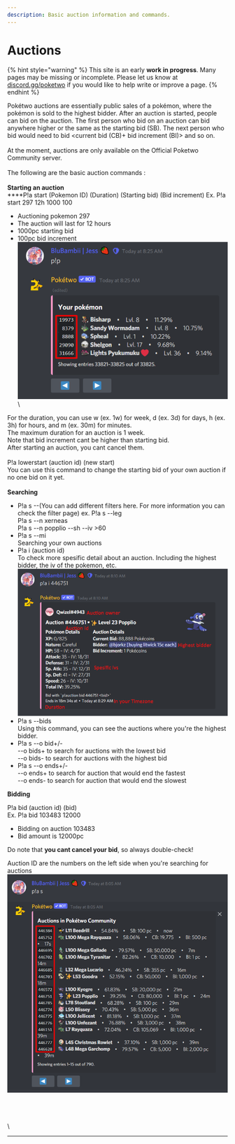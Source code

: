 ```yaml
---
description: Basic auction information and commands.
---
```


# Auctions

{% hint style="warning" %}
This site is an early **work in progress**. Many pages may be missing or incomplete. Please let us know at [discord.gg/poketwo](https://discord.gg/poketwo) if you would like to help write or improve a page.
{% endhint %}

Pokétwo auctions are essentially public sales of a pokémon, where the pokémon is sold to the highest bidder. After an auction is started, people can bid on the auction. The first person who bid on an auction can bid anywhere higher or the same as the starting bid (SB). The next person who bid would need to bid \<current bid (CB)+ bid increment (BI)> and so on.\
\
At the moment, auctions are only available on the Official Poketwo Community server.  \
\
The following are the basic auction commands :\
\
**Starting an auction**\
****P!a start (Pokemon ID) (Duration) (Starting bid) (Bid increment) Ex. P!a start 297 12h 1000 100

* Auctioning pokemon 297
* The auction will last for 12 hours
* 1000pc starting bid
* 100pc bid increment\
  ![](<../.gitbook/assets/image (30).png>)\
  \


For the duration, you can use w (ex. 1w) for week, d (ex. 3d) for days, h (ex. 3h) for hours, and m (ex. 30m) for minutes.\
The maximum duration for an auction is 1 week.\
Note that bid increment cant be higher than starting bid.\
After starting an auction, you cant cancel them.\
\
P!a lowerstart (auction id) (new start)\
You can use this command to change the starting bid of your own auction if no one bid on it yet.\
\
**Searching**

* P!a s --(You can add different filters here. For more information you can check the filter page) ex. P!a s --leg \
  &#x20;     P!a s --n xerneas \
  &#x20;     P!a s --n popplio --sh --iv >60
* P!a s --mi \
  Searching your own auctions
* P!a i (auction id) \
  To check more spesific detail about an auction. Including the highest bidder, the iv of the pokemon, etc. \
  ![](<../.gitbook/assets/image (34).png>)
* P!a s --bids\
  Using this command, you can see the auctions where you're the highest bidder.
* P!a s --o bid+/-\
  \--o bids+ to search for auctions with the lowest bid\
  \--o bids- to search for auctions with the highest bid
* P!a s --o ends+/-\
  \--o ends+ to search for auction that would end the fastest\
  \--o ends- to search for auction that would end the slowest

**Bidding**

P!a bid (auction id) (bid)\
Ex. P!a bid 103483 12000

* Bidding on auction 103483
* Bid amount is 12000pc

Do note that **you cant cancel your bid**, so always double-check!

Auction ID are the numbers on the left side when you're searching for auctions\
![](<../.gitbook/assets/image (22).png>)

\
\
\
\
****
